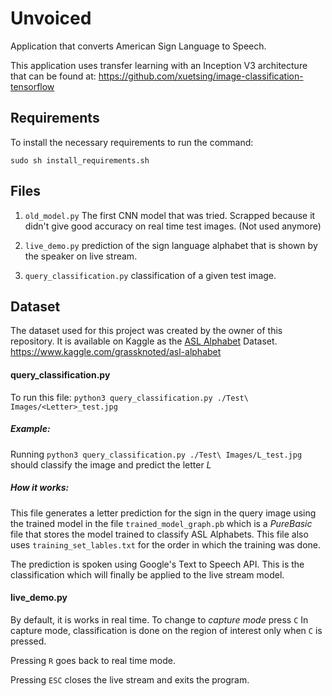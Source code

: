 # Unvoiced
Application that converts American Sign Language to Speech.

This application uses transfer learning with an Inception V3 architecture that can be found at: https://github.com/xuetsing/image-classification-tensorflow


## Requirements
To install the necessary requirements to run the command:  

`sudo sh install_requirements.sh`


## Files
1. `old_model.py` The first CNN model that was tried. Scrapped because it didn't give good accuracy on real time test images. (Not used anymore)

2. `live_demo.py` prediction of the sign language alphabet that is shown by the speaker on live stream.

3. `query_classification.py` classification of a given test image.

## Dataset
The dataset used for this project was created by the owner of this repository. It is available on Kaggle as the [ASL Alphabet](https://www.kaggle.com/grassknoted/asl-alphabet) Dataset.
https://www.kaggle.com/grassknoted/asl-alphabet

#### query_classification.py
To run this file:
`python3 query_classification.py ./Test\ Images/<Letter>_test.jpg`

##### Example:

Running `python3 query_classification.py ./Test\ Images/L_test.jpg` should classify the image and predict the letter _L_

##### How it works:

This file generates a letter prediction for the sign in the query image using the trained model in the file `trained_model_graph.pb` which is a _PureBasic_ file that stores the model trained to classify ASL Alphabets.
 This file also uses `training_set_lables.txt` for the order in which the training was done.

The prediction is spoken using Google's Text to Speech API. This is the classification which will finally be applied to the live stream model. 


#### live_demo.py

By default, it is works in real time. To change to _capture mode_ press `C`
In capture mode, classification is done on the region of interest only when `C` is pressed.

Pressing `R` goes back to real time mode.

Pressing `ESC` closes the live stream and exits the program.
